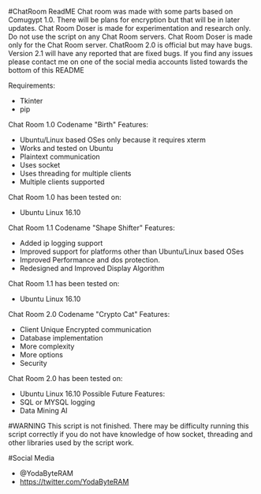#ChatRoom ReadME
Chat room was made with some parts based on Comugypt 1.0. There will be plans for encryption but that will be in later updates.
Chat Room Doser is made for experimentation and research only. Do not use the script on any Chat Room servers. Chat Room Doser is made only for the Chat Room server.
ChatRoom 2.0 is official but may have bugs. Version 2.1 will have any reported that are fixed bugs.
If you find any issues please contact me on one of the social media accounts listed towards the bottom of this README

Requirements:
- Tkinter
- pip

Chat Room 1.0 Codename "Birth" Features:
- Ubuntu/Linux based OSes only because it requires xterm
- Works and tested on Ubuntu
- Plaintext communication
- Uses
socket
- Uses threading for multiple clients
- Multiple clients supported

Chat Room 1.0 has been tested on:
- Ubuntu Linux 16.10

Chat Room 1.1 Codename "Shape Shifter" Features:
- Added ip logging support
- Improved support for platforms other than Ubuntu/Linux based OSes
- Improved Performance and dos protection.
- Redesigned and Improved Display Algorithm

Chat Room 1.1 has been tested on:
- Ubuntu Linux 16.10

Chat Room 2.0 Codename "Crypto Cat" Features:
- Client Unique Encrypted communication
- Database implementation
- More complexity
- More options
- Security

Chat Room 2.0 has been tested on:
- Ubuntu Linux 16.10
Possible Future Features:
- SQL or MYSQL logging
- Data Mining AI

#WARNING
This script is not finished.
There may be difficulty running this script correctly if you do not have knowledge of how socket, threading and other libraries used by the script work.

#Social Media
- @YodaByteRAM
- https://twitter.com/YodaByteRAM
